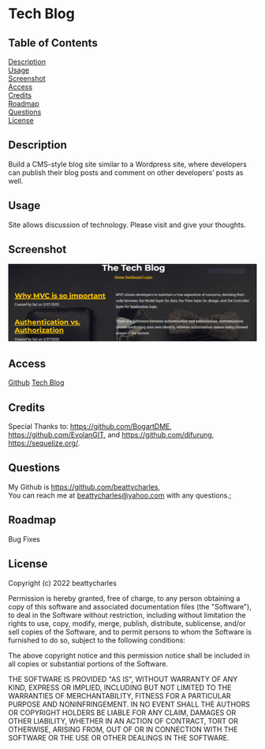 # Tech Blog

## Table of Contents
[Description](#description)<br>
[Usage](#usage)<br>
[Screenshot](#screenshot)<br>
[Access](#access)<br>
[Credits](#credits)<br>
[Roadmap](#roadmap)<br>
[Questions](#questions)<br>
[License](#license)

## Description
 Build a CMS-style blog site similar to a Wordpress site, where developers can publish their 
 blog posts and comment on other developers’ posts as well. 

## Usage
Site allows discussion of technology. Please visit and give your thoughts.

## Screenshot
![Screenshot](./public/assits/TechBlog.PNG)

## Access

[Github](https://www.github.com/beattycharles)
[Tech Blog](https://git.heroku.com/whispering-taiga-51694.git)

## Credits
Special Thanks to: https://github.com/BogartDME, https://github.com/EvolanGIT, and https://github.com/difurung,
https://sequelize.org/.

## Questions
My Github is https://github.com/beattycharles, <br>
You can reach me at beattycharles@yahoo.com with any questions.;

## Roadmap
Bug Fixes

## License
Copyright (c) 2022 beattycharles

Permission is hereby granted, free of charge, to any person obtaining a copy
of this software and associated documentation files (the "Software"), to deal
in the Software without restriction, including without limitation the rights
to use, copy, modify, merge, publish, distribute, sublicense, and/or sell
copies of the Software, and to permit persons to whom the Software is
furnished to do so, subject to the following conditions:

The above copyright notice and this permission notice shall be included in all
copies or substantial portions of the Software.

THE SOFTWARE IS PROVIDED "AS IS", WITHOUT WARRANTY OF ANY KIND, EXPRESS OR
IMPLIED, INCLUDING BUT NOT LIMITED TO THE WARRANTIES OF MERCHANTABILITY,
FITNESS FOR A PARTICULAR PURPOSE AND NONINFRINGEMENT. IN NO EVENT SHALL THE
AUTHORS OR COPYRIGHT HOLDERS BE LIABLE FOR ANY CLAIM, DAMAGES OR OTHER
LIABILITY, WHETHER IN AN ACTION OF CONTRACT, TORT OR OTHERWISE, ARISING FROM,
OUT OF OR IN CONNECTION WITH THE SOFTWARE OR THE USE OR OTHER DEALINGS IN THE
SOFTWARE.
